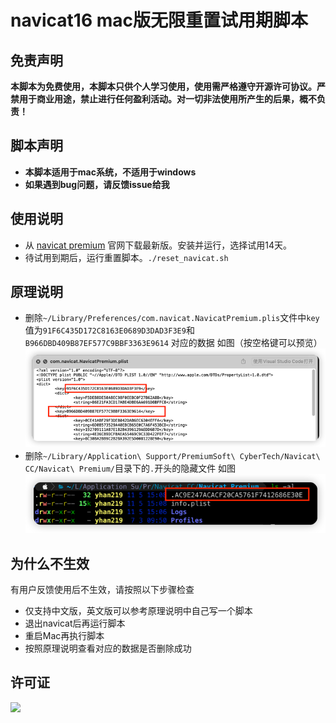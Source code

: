 # navicat16 mac版无限重置试用期脚本

<!-- @import "[TOC]" {cmd="toc" depthFrom=1 depthTo=6 orderedList=false} -->

## 免责声明

**本脚本为免费使用，本脚本只供个人学习使用，使用需严格遵守开源许可协议。严禁用于商业用途，禁止进行任何盈利活动。对一切非法使用所产生的后果，概不负责！**

## 脚本声明

- **本脚本适用于mac系统，不适用于windows**
- **如果遇到bug问题，请反馈issue给我**

## 使用说明

- 从 [navicat premium](https://www.navicat.com.cn/download/navicat-premium) 官网下载最新版。安装并运行，选择试用14天。
- 待试用到期后，运行重置脚本。`./reset_navicat.sh`

## 原理说明

- 删除`~/Library/Preferences/com.navicat.NavicatPremium.plis`文件中`key`值为`91F6C435D172C8163E0689D3DAD3F3E9`和`B966DBD409B87EF577C9BBF3363E9614`
  对应的数据
  如图（按空格键可以预览）
  ![](image/img1.png)
- 删除`~/Library/Application\ Support/PremiumSoft\ CyberTech/Navicat\ CC/Navicat\ Premium/`目录下的`.`开头的隐藏文件
  如图
  ![](image/img.png)

## 为什么不生效

有用户反馈使用后不生效，请按照以下步骤检查

- 仅支持中文版，英文版可以参考原理说明中自己写一个脚本
- 退出navicat后再运行脚本
- 重启Mac再执行脚本
- 按照原理说明查看对应的数据是否删除成功

## 许可证

![](https://gitee.com/yhan219/blog-image/raw/master/yhan/LGPL.svg)